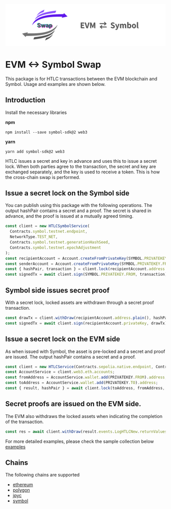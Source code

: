 <div align="center">
<img src="assets/evm-symbol-swap-logo-wide.png" alt="evm-symbol-swap-logo" title="evm-symbol-swap-logo">
</div>

# EVM <-> Symbol Swap

This package is for HTLC transactions between the EVM blockchain and Symbol. Usage and examples are shown below.

## Introduction

Install the necessary libraries

**npm**

```
npm install --save symbol-sdk@2 web3
```

**yarn**

```
yarn add symbol-sdk@2 web3
```

HTLC issues a secret and key in advance and uses this to issue a secret lock.
When both parties agree to the transaction, the secret and key are exchanged separately, and the key is used to receive a token.
This is how the cross-chain swap is performed.

## Issue a secret lock on the Symbol side

You can publish using this package with the following operations.
The output hashPair contains a secret and a proof. The secret is shared in advance, and the proof is issued at a mutually agreed timing.

```ts
const client = new HTLCSymbolService(
  Contracts.symbol.testnet.endpoint,
  NetworkType.TEST_NET,
  Contracts.symbol.testnet.generationHashSeed,
  Contracts.symbol.testnet.epochAdjustment
);
const recipientAccount = Account.createFromPrivateKey(SYMBOL.PRIVATEKEY.TO, NetworkType.TEST_NET);
const senderAccount = Account.createFromPrivateKey(SYMBOL.PRIVATEKEY.FROM, NetworkType.TEST_NET);
const { hashPair, transaction } = client.lock(recipientAccount.address.plain(), SYMBOL.CURRENCY.MOSAIC_ID, 1);
const signedTx = await client.sign(SYMBOL.PRIVATEKEY.FROM, transaction);
```

## Symbol side issues secret proof

With a secret lock, locked assets are withdrawn through a secret proof transaction.

```ts
const drawTx = client.withDraw(recipientAccount.address.plain(), hashPair.proof, hashPair.secret);
const signedTx = await client.sign(recipientAccount.privateKey, drawTx);
```

## Issue a secret lock on the EVM side

As when issued with Symbol, the asset is pre-locked and a secret and proof are issued.
The output hashPair contains a secret and a proof.

```ts
const client = new HTLCService(Contracts.sepolia.native.endpoint, Contracts.sepolia.native.contractAddress);
const AccountService = client.web3.eth.accounts;
const fromAddress = AccountService.wallet.add(PRIVATEKEY.FROM).address;
const toAddress = AccountService.wallet.add(PRIVATEKEY.TO).address;
const { result, hashPair } = await client.lock(toAddress, fromAddress, 1);
```

## Secret proofs are issued on the EVM side.

The EVM also withdraws the locked assets when indicating the completion of the transaction.

```ts
const res = await client.withDraw(result.events.LogHTLCNew.returnValues.contractId, toAddress, hashPair.proof);
```

For more detailed examples, please check the sample collection below
[examples](examples/README.md)

## Chains

The following chains are supported

- [ethereum](https://ethereum.org/)
- [polygon](https://polygon.technology/)
- [jpyc](https://jpyc.jp/)
- [symbol](https://symbol-community.com/)
